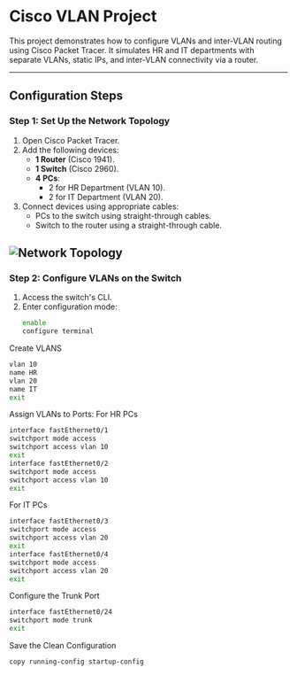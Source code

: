 # Cisco VLAN Project

This project demonstrates how to configure VLANs and inter-VLAN routing using Cisco Packet Tracer. It simulates HR and IT departments with separate VLANs, static IPs, and inter-VLAN connectivity via a router.

---

## **Configuration Steps**

### **Step 1: Set Up the Network Topology**
1. Open Cisco Packet Tracer.
2. Add the following devices:
   - **1 Router** (Cisco 1941).
   - **1 Switch** (Cisco 2960).
   - **4 PCs**:
     - 2 for HR Department (VLAN 10).
     - 2 for IT Department (VLAN 20).
3. Connect devices using appropriate cables:
   - PCs to the switch using straight-through cables.
   - Switch to the router using a straight-through cable.

![Network Topology](../images/Network1.png)
---

### **Step 2: Configure VLANs on the Switch**
1. Access the switch's CLI.
2. Enter configuration mode:
   ```bash
   enable
   configure terminal 
Create VLANS
   ```bash
   vlan 10
   name HR
   vlan 20
   name IT
   exit
   ```

Assign VLANs to Ports:
   For HR PCs 
   ```bash
   interface fastEthernet0/1
   switchport mode access
   switchport access vlan 10
   exit
   interface fastEthernet0/2
   switchport mode access
   switchport access vlan 10
   exit
   ```
   For IT PCs
   ```bash
   interface fastEthernet0/3
   switchport mode access
   switchport access vlan 20
   exit
   interface fastEthernet0/4
   switchport mode access
   switchport access vlan 20
   exit
   ```
   Configure the Trunk Port
   ```bash
   interface fastEthernet0/24
   switchport mode trunk
   exit
   ```
   Save the Clean Configuration
   ```bash
   copy running-config startup-config
   ```




